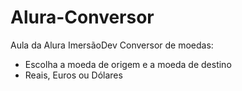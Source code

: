 # Alura-Conversor
Aula da Alura ImersãoDev
Conversor de moedas:
- Escolha a moeda de origem e a moeda de destino
- Reais, Euros ou Dólares
